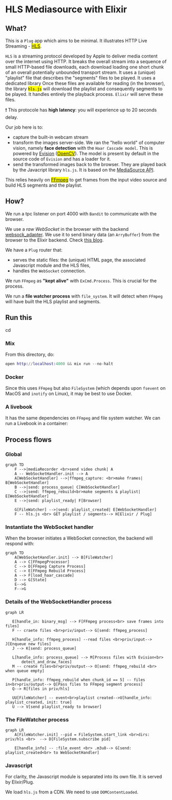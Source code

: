 # HLS Mediasource with Elixir

## What?

This is a `Plug` app which aims to be minimal. It illustrates HTTP Live Streaming - <mark>[HLS](https://github.com/video-dev/hls.js)</mark>.

`HLS` is a streaming protocol developed by Apple to deliver media content over the internet using HTTP. It breaks the overall stream into a sequence of small HTTP-based file downloads, each download loading one short chunk of an overall potentially unbounded transport stream. It uses a (unique) "playlist" file that describes the "segments" files to be played. It uses a dedicated library Once these files are available for reading (in the browser), the library <mark>`hls.js`</mark> will download the playlist and consequently segments to be played. It handles entirely the playback process. `Elixir` will serve these files.

:exclamation: This protocole has **high latency**: you will experience up to 20 seconds delay.

Our job here is to:

- capture the built-in webcam stream
- transform the images server-side. We ran the "hello world" of computer vision, namely **face detection** with the `Haar Cascade model`. This is powered by [Evision](https://github.com/cocoa-xu/evision) (<mark>[OpenCV](https://docs.opencv.org/4.10.0/)</mark>). The model is present by default in the source code of `Evision` and has a loader for it.
- send the transformed images back to the browser. They are played back by the Javacript library `hls.js`. It is based on the [MediaSource API](https://developer.mozilla.org/en-US/docs/Web/API/MediaSource).

This relies heavily on <mark>[FFmpeg](https://ffmpeg.org/ffmpeg-formats.html#hls-1)</mark> to get frames from the input video source and build HLS segments and the playlist.

## How?

We run a tpc listener on port 4000 with `Bandit` to communicate with the browser.

We use a _raw WebSocket_ in the browser with the backend [websock_adapter](https://github.com/phoenixframework/websock_adapter). We use it to send binary data (an `ArryBuffer`) from the browser to the Elixir backend. Check [this blog](https://kobrakai.de/kolumne/bare-websockets).

We have a `Plug` router that:

- serves the static files: the (unique) HTML page, the associated Javascript module and the HLS files,
- handles the `WebSocket` connection.

We run `FFmpeg` as **"kept alive"** with `ExCmd.Process`. This is crucial for the process.

We run a **file watcher process** with `file_system`. It will detect when `FFmpeg` will have built the HLS playlist and segments.

## Run this

cd

### Mix

From this directory, do:

```elixir
open http://localhost:4000 && mix run --no-halt
```

### Docker

Since this uses `FFmpeg` but also `FileSystem` (which depends upon `fsevent` on MacOS and `inotify` on Linux), it may be best to use Docker.

### A livebook

It has the same dependencies on `FFmpeg` and file system watcher. We can run a Livebook in a container:

## Process flows

### Global

```mermaid
graph TD
    F -->|mediaRecorder <br>send video chunk| A
    A -- WebSocketHandler.init --> A
    A[WebSocketHandler] -->|ffmpeg_capture: <br>make frames| B[WebSocketHandler]
    B -->|send: process_queue| C[WebSocketHandler]
    C -->|send: ffmpeg_rebuild<br>make segments & playlist| E[WebSocketHandler]
    E -->|send: playlist_ready| F[Browser]

    G[FileWatcher] -->|send: playlist_created| E[WebSocketHandler]
    F -- hls.js <br> GET playlist / segments--> H[Elixir / Plug]
```

### Instantiate the WebSocket handler

When the browser initiates a WebSocket connection, the backend will respond with:

```mermaid
graph TD
    A[WebSocketHandler.init] --> B[FileWatcher]
    A --> C[FFmpegProcessor]
    C --> D[FFmpeg Capture Process]
    C --> E[FFmpeg Rebuild Process]
    A --> F[load_haar_cascade]
    D --> G[State]
    E-->G
    F-->G
```

### Details of the WebSocketHandler process

```mermaid
graph LR

   E[handle_in: binary_msg] --> F[FFmpeg process<br> save frames into files]
   F -- craete files <br>priv/input--> G[send: ffmpeg_process]

   H[handle_info: ffmpeg_process] --read files <br>priv/input--> J[Enqueue new files]
   J --> K[send: process_queue]

   L[handle_info: process_queue] --> M[Process files with Evision<br>
       detect_and_draw_faces]
   M -- create files<br>priv/output--> O[send: ffmpeg_rebuild <br> when queue empty]

   P[handle_info: ffmpeg_rebuild when chunk_id == 5] -- files in<br>priv/output--> Q[Pass files to FFmpeg segment process]
   Q--> R[files in priv/hls]

   UU[FileWatcher] -- event<br>playlist created-->U[handle_info: playlist_created, init: true]
   U --> V[send playlist_ready to browser]
```

### The FileWatcher process

```mermaid
graph LR
    A[FileWatcher.init] --pid = FileSystem.start_link <br>dirs: priv/hls <br>  --> D[FileSystem.subscribe pid]

    E[handle_info] -- :file_event <br> .m3u8--> G[send: playlist_created<br> to WebSocketHandler]
```

### Javascript

For clarity, the Javascript module is separated into its own file. It is served by Elixir/Plug.

We load `hls.js` from a CDN. We need to use `DOMContentLoaded`.
